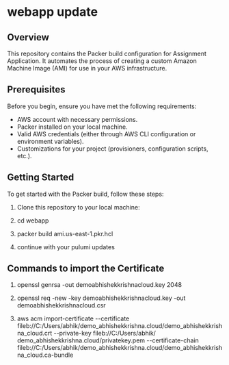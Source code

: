 # webapp update 



## Overview

This repository contains the Packer build configuration for Assignment Application. It automates the process of creating a custom Amazon Machine Image (AMI) for use in your AWS infrastructure.

## Prerequisites

Before you begin, ensure you have met the following requirements:

- AWS account with necessary permissions.
- Packer installed on your local machine.
- Valid AWS credentials (either through AWS CLI configuration or environment variables).
- Customizations for your project (provisioners, configuration scripts, etc.).

## Getting Started

To get started with the Packer build, follow these steps:

1. Clone this repository to your local machine:

2. cd webapp

3. packer build ami.us-east-1.pkr.hcl

4. continue with your pulumi updates


## Commands to import the Certificate

1. openssl genrsa -out demoabhishekkrishnacloud.key 2048

2. openssl req -new -key demoabhishekkrishnacloud.key -out demoabhishekkrishnacloud.csr

3. aws acm import-certificate --certificate fileb://C:/Users/abhik/demo_abhishekkrishna.cloud/demo_abhishekkrishna_cloud.crt --private-key fileb://C:/Users/abhik/   demo_abhishekkrishna.cloud/privatekey.pem --certificate-chain fileb://C:/Users/abhik/demo_abhishekkrishna.cloud/demo_abhishekkrishna_cloud.ca-bundle